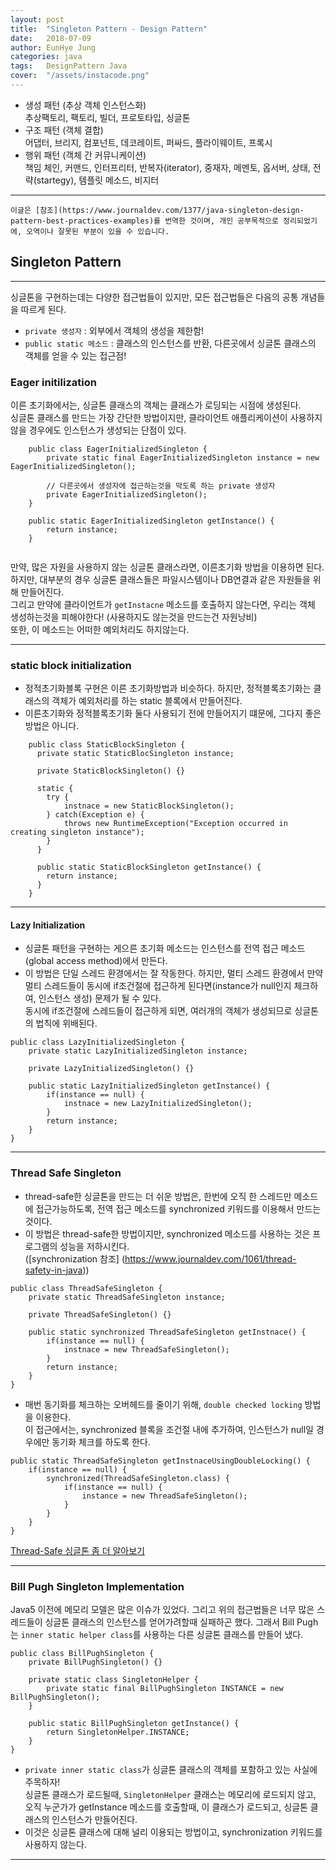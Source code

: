 ```yaml
---
layout: post
title:  "Singleton Pattern - Design Pattern"
date:   2018-07-09
author: EunHye Jung
categories: java
tags:	DesignPattern Java
cover:  "/assets/instacode.png"
---  
```

  
* 생성 패턴 (추상 객체 인스턴스화)   
  추상팩토리, 팩토리, 빌더, 프로토타입, 싱글톤  
* 구조 패턴 (객체 결합)   
  어댑터, 브리지, 컴포넌트, 데코레이트, 퍼싸드, 플라이웨이트, 프록시  
* 행위 패턴 (객체 간 커뮤니케이션)  
  책임 체인, 커맨드, 인터프리터, 반복자(iterator), 중재자, 메멘토, 옵서버, 상태, 전략(startegy), 템플릿 메소드, 비지터  
  
- - -    
   

`이글은 [참조](https://www.journaldev.com/1377/java-singleton-design-pattern-best-practices-examples)를 번역한 것이며, 개인 공부목적으로 정리되었기에, 오역이나 잘못된 부분이 있을 수 있습니다.  `
    
    
## Singleton Pattern
  
  
  
- - -  
  

싱글톤을 구현하는데는 다양한 접근법들이 있지만, 모든 접근법들은 다음의 공통 개념들을 따르게 된다.  
* `private 생성자` : 외부에서 객체의 생성을 제한함!  
* `public static 메소드` : 클래스의 인스턴스를 반환, 다른곳에서 싱글톤 클래스의 객체를 얻을 수 있는 접근점!  

### Eager initilization   
  
이른 초기화에서는, 싱글톤 클래스의 객체는 클래스가 로딩되는 시점에 생성된다.  
싱글톤 클래스를 만드는 가장 간단한 방법이지만, 클라이언트 애플리케이션이 사용하지 않을 경우에도 인스턴스가 생성되는 단점이 있다.  
  
```
	public class EagerInitializedSingleton {
    	private static final EagerInitializedSingleton instance = new EagerInitializedSingleton();
        
        // 다른곳에서 생성자에 접근하는것을 막도록 하는 private 생성자
        private EagerInitializedSingleton();
    }
    
    public static EagerInitializedSingleton getInstance() {
    	return instance;
    }
    
```   
   
만약, 많은 자원을 사용하지 않는 싱글톤 클래스라면, 이른초기화 방법을 이용하면 된다. 하지만, 대부분의 경우 싱글톤 클래스들은 파일시스템이나 DB연결과 같은 자원들을 위해 만들어진다.   
그리고 만약에 클라이언트가 `getInstacne` 메소드를 호출하지 않는다면, 우리는 객체 생성하는것을 피해야한다! (사용하지도 않는것을 만드는건 자원낭비)  
또한, 이 메소드는 어떠한 예외처리도 하지않는다.  
   
- - - 
    
### static block initialization  
    
* 정적초기화블록 구현은 이른 초기화방법과 비슷하다. 하지만, 정적블록초기화는 클래스의 객체가 예외처리를 하는 static 블록에서 만들어진다.  
* 이른초기화와 정적블록초기화 둘다 사용되기 전에 만들어지기 떄문에, 그다지 좋은방법은 아니다.   
   
```
	public class StaticBlockSingleton {
      private static StaticBlocSingleton instance;
      
      private StaticBlockSingleton() {}
      
      static {
      	try {
        	instnace = new StaticBlockSingleton();
        } catch(Exception e) {
        	throws new RuntimeException("Exception occurred in creating singleton instance");
        }
      }
      
      public static StaticBlockSingleton getInstance() {
      	return instance;
      }
    }
```   
   
- - -
   
#### Lazy Initialization   
   
* 싱글톤 패턴을 구현하는 게으른 초기화 메소드는 인스턴스를 전역 접근 메소드(global access method)에서 만든다.  
* 이 방법은 단일 스레드 환경에서는 잘 작동한다. 하지만, 멀티 스레드 환경에서 만약 멀티 스레드들이 동시에 if조건절에 접근하게 된다면(instance가 null인지 체크하여, 인스턴스 생성) 문제가 될 수 있다.  
 동시에 if조건절에 스레드들이 접근하게 되면, 여러개의 객체가 생성되므로 싱글톤의 법칙에 위배된다.  

   
```
public class LazyInitializedSingleton {
	private static LazyInitializedSingleton instance;
    
    private LazyInitializedSingleton() {}
    
    public static LazyInitializedSingleton getInstance() {
    	if(instance == null) {
        	instnace = new LazyInitializedSingleton();
        }
        return instance;
    }
} 
```    
   
- - -
   
### Thread Safe Singleton   
   
* thread-safe한 싱글톤을 만드는 더 쉬운 방법은, 한번에 오직 한 스레드만 메소드에 접근가능하도록, 전역 접근 메소드를 synchronized 키워드를 이용해서 만드는 것이다.   
* 이 방법은 thread-safe한 방법이지만, synchronized 메소드를 사용하는 것은 프로그램의 성능을 저하시킨다.  
  ([synchronization 참조] (https://www.journaldev.com/1061/thread-safety-in-java))   
   
```
public class ThreadSafeSingleton {
	private static ThreadSafeSingleton instance;
    
    private ThreadSafeSingleton() {} 
    
    public static synchronized ThreadSafeSingleton getInstnace() {
    	if(instance == null) {
        	instnace = new ThreadSafeSingleton();
        }
        return instance;
    }
}
```    
   
* 매번 동기화를 체크하는 오버헤드를 줄이기 위해, `double checked locking` 방법을 이용한다.  
  이 접근에서는, synchronized 블록을 조건절 내에 추가하여, 인스턴스가 null일 경우에만 동기화 체크를 하도록 한다.  
    
```
public static ThreadSafeSingleton getInstnaceUsingDoubleLocking() {
	if(instance == null) {
    	synchronized(ThreadSafeSingleton.class) {
        	if(instance == null) {
            	instance = new ThreadSafeSingleton();
            }
        }
    }
}
```     
[Thread-Safe 싱글톤 좀 더 알아보기](https://www.journaldev.com/171/thread-safety-in-java-singleton-classes-with-example-code#comments)    
    
    
- - -
   
### Bill Pugh Singleton Implementation  
   
Java5 이전에 메모리 모델은 많은 이슈가 있었다. 그리고 위의 접근법들은 너무 많은 스레드들이 싱글톤 클래스의 인스턴스를 얻어가려할때 실패하곤 했다. 그래서 Bill Pugh는 `inner static helper class`를 사용하는 다른 싱글톤 클래스를 만들어 냈다.  
  
```
public class BillPughSingleton {
	private BillPughSingleton() {}
    
    private static class SingletonHelper {
    	private static final BillPughSingleton INSTANCE = new BillPughSingleton();
    }
    
    public static BillPughSingleton getInstance() {
    	return SingletonHelper.INSTANCE;
    }
}
```   
   
* `private inner static class`가 싱글톤 클래스의 객체를 포함하고 있는 사실에 주목하자!  
  싱글톤 클래스가 로드될때, `SingletonHelper` 클래스는 메모리에 로드되지 않고, 오직 누군가가 getInstance 메소드를 호출할때, 이 클래스가 로드되고, 싱글톤 클래스의 인스턴스가 만들어진다.  
* 이것은 싱글톤 클래스에 대해 널리 이용되는 방법이고, synchronization 키워드를 사용하지 않는다.  

   
- - -   
   
 
   

